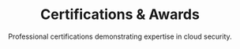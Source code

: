 ---
title: "Certifications & Awards"
subtitle: "Professional certifications demonstrating expertise in cloud security."
certifications:
  - title: "AWS Certified Security - Specialty"
    issuer: "Amazon Web Services"
    date: "2023"
    skills: ["AWS Security", "IAM", "Data Protection", "Incident Response"]
  - title: "Certified Information Systems Security Professional (CISSP)"
    issuer: "ISC2"
    date: "2024"
    skills: ["Security Architecture", "Risk Management", "Asset Security", "Identity Management"]
  - title: "Certified Cloud Security Professional (CCSP)"
    issuer: "ISC2"
    date: "2024"
    skills: ["Cloud Security", "Compliance", "Data Security", "Infrastructure Security"]
  - title: "AWS Certified Solutions Architect - Associate"
    issuer: "Amazon Web Services"
    date: "2022"
    skills: ["AWS", "Cloud Architecture", "EC2", "S3", "VPC"]
  - title: "Certified Ethical Hacker (CEH)"
    issuer: "EC-Council"
    date: "2023"
    skills: ["Penetration Testing", "Vulnerability Assessment", "Security Testing", "Ethical Hacking"]
---